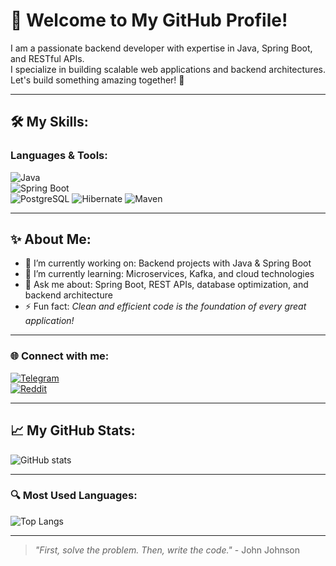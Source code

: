 # 👋 Welcome to My GitHub Profile!  

I am a passionate backend developer with expertise in Java, Spring Boot, and RESTful APIs.  
I specialize in building scalable web applications and backend architectures.  
Let's build something amazing together! 🚀  

---

## 🛠 My Skills:  
### Languages & Tools:  
![Java](https://img.shields.io/badge/Java-%23ED8B00.svg?logo=java&logoColor=white)  
![Spring Boot](https://img.shields.io/badge/Spring%20Boot-%236DB33F.svg?logo=spring&logoColor=white)  
![PostgreSQL](https://img.shields.io/badge/PostgreSQL-%23316192.svg?logo=postgresql&logoColor=white)  ![Hibernate](https://img.shields.io/badge/Hibernate-%236DB33F.svg?logo=hibernate&logoColor=white)    ![Maven](https://img.shields.io/badge/Maven-%23C71A36.svg?logo=apache-maven&logoColor=white)  

---

## ✨ About Me:  
- 🔭 I’m currently working on: Backend projects with Java & Spring Boot  
- 🌱 I’m currently learning: Microservices, Kafka, and cloud technologies  
- 💬 Ask me about: Spring Boot, REST APIs, database optimization, and backend architecture  
- ⚡️ Fun fact: _Clean and efficient code is the foundation of every great application!_  

---

### 🌐 Connect with me:  
[![Telegram](https://img.shields.io/badge/Telegram-blue?logo=telegram&logoColor=white)](https://t.me/hornet468)  
[![Reddit](https://img.shields.io/badge/Reddit-%23FF4500.svg?logo=reddit&logoColor=white)](https://www.reddit.com/u/tomhelington/s/vL3VIVlGYQ)  

---

## 📈 My GitHub Stats:  
![GitHub stats](https://github-readme-stats.vercel.app/api?username=hornet468&show_icons=true&theme=radical)  

---

### 🔍 Most Used Languages:  
![Top Langs](https://github-readme-stats.vercel.app/api/top-langs/?username=hornet468&layout=compact&theme=radical)  

---
> _"First, solve the problem. Then, write the code."_ - John Johnson

